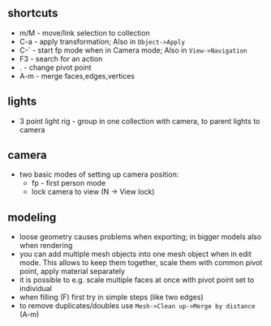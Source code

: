 ## shortcuts

- m/M - move/link selection to collection
- C-a - apply transformation; Also in `Object->Apply`
- C-\` - start fp mode when in Camera mode; Also in `View->Navigation`
- F3 - search for an action
- . - change pivot point
- A-m - merge faces,edges,vertices

## lights

- 3 point light rig - group in one collection with camera, <C-p> to parent lights to camera

## camera

- two basic modes of setting up camera position:
  - fp - first person mode
  - lock camera to view (N -> View lock)

## modeling

- loose geometry causes problems when exporting; in bigger models also when rendering
- you can add multiple mesh objects into one mesh object when in edit mode.
  This allows to keep them together, scale them with common pivot point, apply 
  material separately
- it is possible to e.g. scale multiple faces at once with pivot point set to individual
- when filling (F) first try in simple steps (like two edges)
- to remove duplicates/doubles use `Mesh->Clean up->Merge by distance` (A-m)
